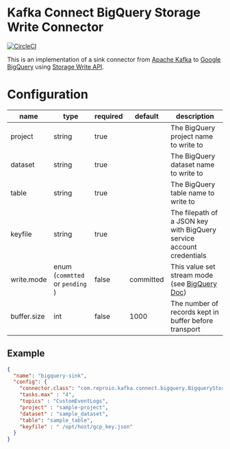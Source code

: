 # Kafka Connect BigQuery Storage Write Connector

[![CircleCI](https://dl.circleci.com/status-badge/img/gh/joker1007/kafka-connect-bigquery-storage-write/tree/main.svg?style=svg)](https://dl.circleci.com/status-badge/redirect/gh/joker1007/kafka-connect-bigquery-storage-write/tree/main)

This is an implementation of a sink connector from [Apache Kafka](http://kafka.apache.org) to [Google BigQuery](https://cloud.google.com/bigquery/) using [Storage Write API](https://cloud.google.com/bigquery/docs/write-api).

# Configuration

| name        | type                            | required | default   | description                                                                                       |
|-------------|---------------------------------|----------|-----------|---------------------------------------------------------------------------------------------------|
| project     | string                          | true     |           | The BigQuery project name to write to                                                             |
| dataset     | string                          | true     |           | The BigQuery dataset name to write to                                                             |
| table       | string                          | true     |           | The BigQuery table name to write to                                                               |
| keyfile     | string                          | true     |           | The filepath of a JSON key with BigQuery service account credentials                              |
| write.mode  | enum (`commtted` or `pending` ) | false    | committed | This value set stream mode (see [BigQuery Doc](https://cloud.google.com/bigquery/docs/write-api)) |
| buffer.size | int                             | false    | 1000      | The number of records kept in buffer before transport                                             |

## Example

```json
{
  "name": "bigquery-sink",
  "config": {
    "connector.class": "com.reproio.kafka.connect.bigquery.BigqueryStorageWriteSinkConnector",
    "tasks.max" : "4",
    "topics" : "CustomEventLogs",
    "project" : "sample-project",
    "dataset" : "sample_dataset",
    "table": "sample_table",
    "keyfile" : " /opt/host/gcp_key.json"
  }
}
```
